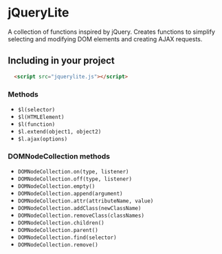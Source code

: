 # jQueryLite

A collection of functions inspired by jQuery. Creates functions to simplify selecting and modifying DOM elements and creating AJAX requests.

## Including in your project

```HTML
  <script src="jquerylite.js"></script>
```

### Methods
* `$l(selector)`
* `$l(HTMLElement)`
* `$l(function)`
* `$l.extend(object1, object2)`
* `$l.ajax(options)`

### DOMNodeCollection methods
* `DOMNodeCollection.on(type, listener)`
* `DOMNodeCollection.off(type, listener)`
* `DOMNodeCollection.empty()`
* `DOMNodeCollection.append(argument)`
* `DOMNodeCollection.attr(attributeName, value)`
* `DOMNodeCollection.addClass(newClassName)`
* `DOMNodeCollection.removeClass(classNames)`
* `DOMNodeCollection.children()`
* `DOMNodeCollection.parent()`
* `DOMNodeCollection.find(selector)`
* `DOMNodeCollection.remove()`
